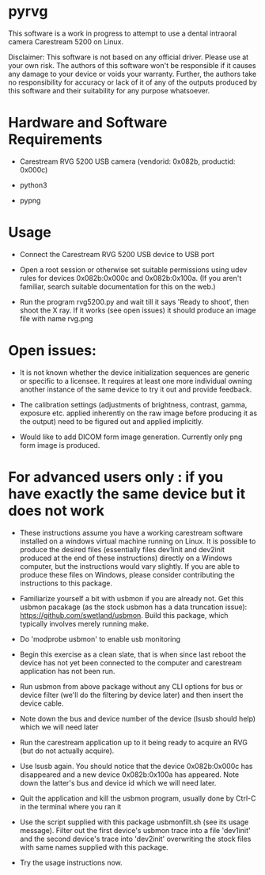 # pyrvg

This software is a work in progress to attempt to use a dental intraoral camera Carestream 5200 on Linux.

Disclaimer: This software is not based on any official driver. Please use at your own risk. The authors of this software won't be responsible if it causes any damage to your device or voids your warranty. Further, the authors take no responsibility for accuracy or lack of it of any of the outputs produced by this software and their suitability for any purpose whatsoever.

# Hardware and Software Requirements

- Carestream RVG 5200 USB camera (vendorid: 0x082b, productid: 0x000c)

- python3

- pypng

# Usage

- Connect the Carestream RVG 5200 USB device to USB port

- Open a root session or otherwise set suitable permissions using udev rules for devices 0x082b:0x000c and 0x082b:0x100a. (If you aren't familiar, search suitable documentation for this on the web.)

- Run the program rvg5200.py and wait till it says 'Ready to shoot', then shoot the X ray. If it works (see open issues) it should produce an image file with name rvg.png

# Open issues:

- It is not known whether the device initialization sequences are generic or specific to a licensee. It requires at least one more individual owning another instance of the same device to try it out and provide feedback.

- The calibration settings (adjustments of brightness, contrast, gamma, exposure etc. applied inherently on the raw image before producing it as the output) need to be figured out and applied implicitly.

- Would like to add DICOM form image generation. Currently only png form image is produced.

# For advanced users only : if you have exactly the same device but it does not work

- These instructions assume you have a working carestream software installed on a windows virtual machine running on Linux. It is possible to produce the desired files (essentially files dev1init and dev2init produced at the end of these instructions) directly on a Windows computer, but the instructions would vary slightly. If you are able to produce these files on Windows, please consider contributing the instructions to this package.

- Familiarize yourself a bit with usbmon if you are already not. Get this usbmon pacakage (as the stock usbmon has a data truncation issue): https://github.com/swetland/usbmon. Build this package, which typically involves merely running make.

- Do 'modprobe usbmon' to enable usb monitoring

- Begin this exercise as a clean slate, that is when since last reboot the device has not yet been connected to the computer and carestream application has not been run.

- Run usbmon from above package without any CLI options for bus or device filter (we'll do the filtering by device later) and then insert the device cable.

- Note down the bus and device number of the device (lsusb should help) which we will need later

- Run the carestream application up to it being ready to acquire an RVG (but do not actually acquire).

- Use lsusb again. You should notice that the device 0x082b:0x000c has disappeared and a new device 0x082b:0x100a has appeared. Note down the latter's bus and device id which we will need later.

- Quit the application and kill the usbmon program, usually done by Ctrl-C in the terminal where you ran it

- Use the script supplied with this package usbmonfilt.sh (see its usage message). Filter out the first device's usbmon trace into a file 'dev1init' and the second device's trace into 'dev2init' overwriting the stock files with same names supplied with this package.

- Try the usage instructions now.
